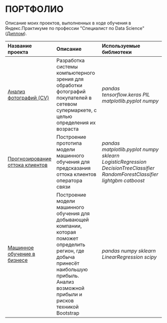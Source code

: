 # ПОРТФОЛИО

Описание моих проектов, выполненных в ходе обучения в Яндекс.Практикуме по профессии "Специалист по Data Science" ([Диплом](Diploma_TimurGitinov.pdf)).

| Название проекта | Описание | Используемые библиотеки |
| :-------------------- | :--------------------- |:---------------------------|
| [Анализ фотографий (CV)](foto_analysis) | Разработка системы компьютерного зрения для обработки фотографий покупателей в сетевом супермаркете, с целью определения их возраста | *pandas tensorflow.keras PIL matplotlib.pyplot numpy* |
| [Прогнозирование оттока клиентов](predicting_clients_exited) | Построение прототипа модели машинного обучения для предсказания оттока клиентов оператора связи | *pandas matplotlib.pyplot numpy sklearn LogisticRegression DecisionTreeClassifier RandomForestClassifier lightgbm catboost* |
| [Машинное обучение в бизнесе](ML_in_business) | Построение модели машинного обучения для добывающей компании, которая поможет определить регион, где добыча принесёт наибольшую прибыль. Анализ возможной прибыли и рисков техникой Bootstrap | *pandas numpy sklearn LinearRegression scipy* |